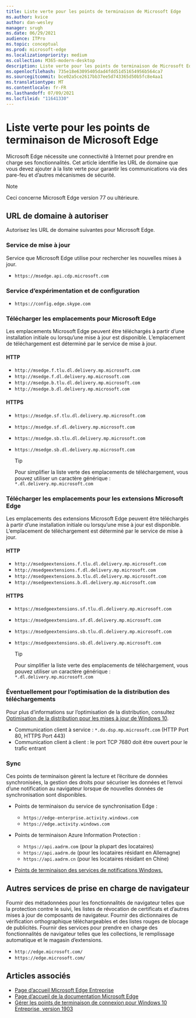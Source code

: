 ```yaml
---
title: Liste verte pour les points de terminaison de Microsoft Edge
ms.author: kvice
author: dan-wesley
manager: srugh
ms.date: 06/29/2021
audience: ITPro
ms.topic: conceptual
ms.prod: microsoft-edge
ms.localizationpriority: medium
ms.collection: M365-modern-desktop
description: Liste verte pour les points de terminaison de Microsoft Edge
ms.openlocfilehash: 735e18e63095405dad4fdd51d51654956b564ca7
ms.sourcegitcommit: bce02a5ce2617bb37ee5d743365d50b5fc8e4aa1
ms.translationtype: MT
ms.contentlocale: fr-FR
ms.lasthandoff: 07/09/2021
ms.locfileid: "11641330"
---
```

# <a name="allow-list-for-microsoft-edge-endpoints"></a>Liste verte pour les points de terminaison de Microsoft Edge

Microsoft Edge nécessite une connectivité à Internet pour prendre en charge ses fonctionnalités. Cet article identifie les URL de domaine que vous devez ajouter à la liste verte pour garantir les communications via des pare-feu et d’autres mécanismes de sécurité.

> [!NOTE]
> Ceci concerne Microsoft Edge version 77 ou ultérieure.

## <a name="domain-urls-to-allow"></a>URL de domaine à autoriser

Autorisez les URL de domaine suivantes pour Microsoft Edge.

### <a name="update-service"></a>Service de mise à jour

Service que Microsoft Edge utilise pour rechercher les nouvelles mises à jour.

- `https://msedge.api.cdp.microsoft.com`

### <a name="experimentation-and-configuration-service"></a>Service d’expérimentation et de configuration

- `https://config.edge.skype.com`

### <a name="download-locations-for-microsoft-edge"></a>Télécharger les emplacements pour Microsoft Edge

Les emplacements Microsoft Edge peuvent être téléchargés à partir d’une installation initiale ou lorsqu’une mise à jour est disponible. L’emplacement de téléchargement est déterminé par le service de mise à jour.

#### <a name="http"></a>HTTP

- `http://msedge.f.tlu.dl.delivery.mp.microsoft.com`
- `http://msedge.f.dl.delivery.mp.microsoft.com`
- `http://msedge.b.tlu.dl.delivery.mp.microsoft.com`
- `http://msedge.b.dl.delivery.mp.microsoft.com`

#### <a name="https"></a>HTTPS

- `https://msedge.sf.tlu.dl.delivery.mp.microsoft.com`
- `https://msedge.sf.dl.delivery.mp.microsoft.com`
- `https://msedge.sb.tlu.dl.delivery.mp.microsoft.com`
- `https://msedge.sb.dl.delivery.mp.microsoft.com`

  > [!TIP]
  > Pour simplifier la liste verte des emplacements de téléchargement, vous pouvez utiliser un caractère générique : `*.dl.delivery.mp.microsoft.com`

### <a name="download-locations-for-microsoft-edge-extensions"></a>Télécharger les emplacements pour les extensions Microsoft Edge

Les emplacements des extensions Microsoft Edge peuvent être téléchargés à partir d’une installation initiale ou lorsqu’une mise à jour est disponible. L’emplacement de téléchargement est déterminé par le service de mise à jour.

#### <a name="http"></a>HTTP

- `http://msedgeextensions.f.tlu.dl.delivery.mp.microsoft.com`
- `http://msedgeextensions.f.dl.delivery.mp.microsoft.com`
- `http://msedgeextensions.b.tlu.dl.delivery.mp.microsoft.com`
- `http://msedgeextensions.b.dl.delivery.mp.microsoft.com`

#### <a name="https"></a>HTTPS

- `https://msedgeextensions.sf.tlu.dl.delivery.mp.microsoft.com`
- `https://msedgeextensions.sf.dl.delivery.mp.microsoft.com`
- `https://msedgeextensions.sb.tlu.dl.delivery.mp.microsoft.com`
- `https://msedgeextensions.sb.dl.delivery.mp.microsoft.com`

  > [!TIP]
  > Pour simplifier la liste verte des emplacements de téléchargement, vous pouvez utiliser un caractère générique : `*.dl.delivery.mp.microsoft.com`

### <a name="optionally-for-download-delivery-optimization"></a>Éventuellement pour l’optimisation de la distribution des téléchargements

Pour plus d’informations sur l’optimisation de la distribution, consultez [Optimisation de la distribution pour les mises à jour de Windows 10](/windows/deployment/update/waas-delivery-optimization).

- Communication client à service : `*.do.dsp.mp.microsoft.com` (HTTP Port 80, HTTPS Port 443)
- Communication client à client : le port TCP 7680 doit être ouvert pour le trafic entrant

### <a name="sync"></a>Sync

Ces points de terminaison gèrent la lecture et l’écriture de données synchronisées, la gestion des droits pour sécuriser les données et l’envoi d’une notification au navigateur lorsque de nouvelles données de synchronisation sont disponibles.

- Points de terminaison du service de synchronisation Edge :

  - `https://edge-enterprise.activity.windows.com`
  - `https://edge.activity.windows.com`

- Points de terminaison Azure Information Protection :

  - `https://api.aadrm.com` (pour la plupart des locataires)
  - `https://api.aadrm.de` (pour les locataires résidant en Allemagne)
  - `https://api.aadrm.cn` (pour les locataires résidant en Chine)

- [Points de terminaison des services de notifications Windows.](/windows/uwp/design/shell/tiles-and-notifications/firewall-allowlist-config)

## <a name="other-browser-support-services"></a>Autres services de prise en charge de navigateur

Fournir des métadonnées pour les fonctionnalités de navigateur telles que la protection contre le suivi, les listes de révocation de certificats et d’autres mises à jour de composants de navigateur. Fournir des dictionnaires de vérification orthographique téléchargeables et des listes rouges de blocage de publicités. Fournir des services pour prendre en charge des fonctionnalités de navigateur telles que les collections, le remplissage automatique et le magasin d’extensions.

- `http://edge.microsoft.com/`
- `https://edge.microsoft.com/`

## <a name="see-also"></a>Articles associés

- [Page d’accueil Microsoft Edge Entreprise](https://aka.ms/EdgeEnterprise)
- [Page d’accueil de la documentation Microsoft Edge](./index.yml)
- [Gérer les points de terminaison de connexion pour Windows 10 Entreprise, version 1903](/windows/privacy/manage-windows-1903-endpoints)